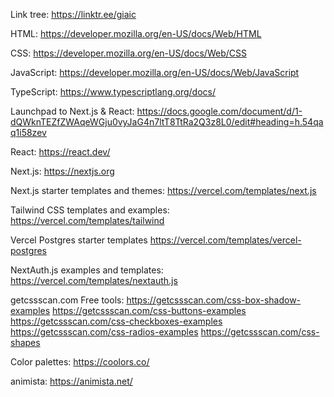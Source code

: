 Link tree:
https://linktr.ee/giaic

HTML:
https://developer.mozilla.org/en-US/docs/Web/HTML

CSS:
https://developer.mozilla.org/en-US/docs/Web/CSS

JavaScript:
https://developer.mozilla.org/en-US/docs/Web/JavaScript

TypeScript:
https://www.typescriptlang.org/docs/

Launchpad to Next.js & React:
https://docs.google.com/document/d/1-dQWknTEZfZWAqeWGju0vyJaG4n7ltT8TtRa2Q3z8L0/edit#heading=h.54qaq1i58zev

React:
https://react.dev/

Next.js:
https://nextjs.org

Next.js starter templates and themes:
https://vercel.com/templates/next.js

Tailwind CSS templates and examples:
https://vercel.com/templates/tailwind

Vercel Postgres starter templates
https://vercel.com/templates/vercel-postgres

NextAuth.js examples and templates:
https://vercel.com/templates/nextauth.js

getcssscan.com Free tools:
https://getcssscan.com/css-box-shadow-examples
https://getcssscan.com/css-buttons-examples
https://getcssscan.com/css-checkboxes-examples
https://getcssscan.com/css-radios-examples
https://getcssscan.com/css-shapes

Color palettes:
https://coolors.co/

animista:
https://animista.net/